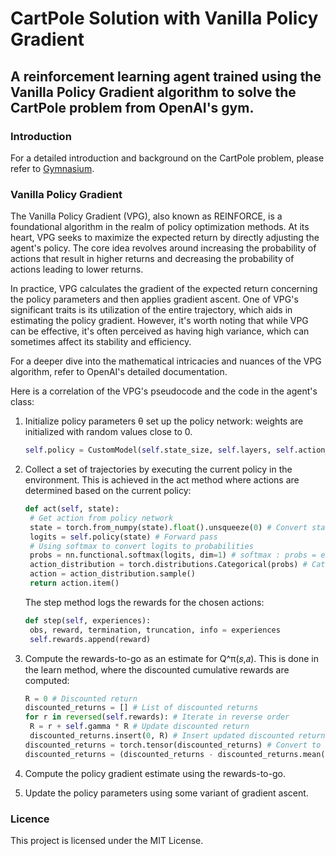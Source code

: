 # CartPole Solution with Vanilla Policy Gradient
## A reinforcement learning agent trained using the Vanilla Policy Gradient algorithm to solve the CartPole problem from OpenAI's gym.
### Introduction
For a detailed introduction and background on the CartPole problem, please refer to [Gymnasium](https://gymnasium.farama.org/environments/classic_control/cart_pole/).
### Vanilla Policy Gradient
The Vanilla Policy Gradient (VPG), also known as REINFORCE, is a foundational algorithm in the realm of policy optimization methods. At its heart, VPG seeks to maximize the expected return by directly adjusting the agent's policy. The core idea revolves around increasing the probability of actions that result in higher returns and decreasing the probability of actions leading to lower returns.

In practice, VPG calculates the gradient of the expected return concerning the policy parameters and then applies gradient ascent. One of VPG's significant traits is its utilization of the entire trajectory, which aids in estimating the policy gradient. However, it's worth noting that while VPG can be effective, it's often perceived as having high variance, which can sometimes affect its stability and efficiency.

For a deeper dive into the mathematical intricacies and nuances of the VPG algorithm, refer to OpenAI's detailed documentation.

Here is a correlation of the VPG's pseudocode and the code in the agent's class:
1. Initialize policy parameters θ
   set up the policy network: weights are initialized with random values close to 0.
   ``` python
   self.policy = CustomModel(self.state_size, self.layers, self.action_size)
   ```
3. Collect a set of trajectories by executing the current policy in the environment. This is achieved in the act method where actions are determined based on the current policy:
   ``` python
   def act(self, state):
    # Get action from policy network
    state = torch.from_numpy(state).float().unsqueeze(0) # Convert state to tensor
    logits = self.policy(state) # Forward pass
    # Using softmax to convert logits to probabilities
    probs = nn.functional.softmax(logits, dim=1) # softmax : probs = exp(logits) / sum(exp(logits))
    action_distribution = torch.distributions.Categorical(probs) # Categorical distribution : https://pytorch.org/docs/stable/distributions.html#torch.distributions.categorical.Categorical
    action = action_distribution.sample()
    return action.item()
   ```
   The step method logs the rewards for the chosen actions:
   ``` python
   def step(self, experiences):
    obs, reward, termination, truncation, info = experiences
    self.rewards.append(reward)
   ```
4. Compute the rewards-to-go as an estimate for Q^π(𝑠,𝑎).
   This is done in the learn method, where the discounted cumulative rewards are computed:
   ``` python
   R = 0 # Discounted return
   discounted_returns = [] # List of discounted returns
   for r in reversed(self.rewards): # Iterate in reverse order
    R = r + self.gamma * R # Update discounted return
    discounted_returns.insert(0, R) # Insert updated discounted return to the front
   discounted_returns = torch.tensor(discounted_returns) # Convert to tensor
   discounted_returns = (discounted_returns - discounted_returns.mean()) / (discounted_returns.std() + 1e-5) # Normalize discounted returns
   ```
5. Compute the policy gradient estimate using the rewards-to-go.
   
6. Update the policy parameters using some variant of gradient ascent.

### Licence
This project is licensed under the MIT License.
